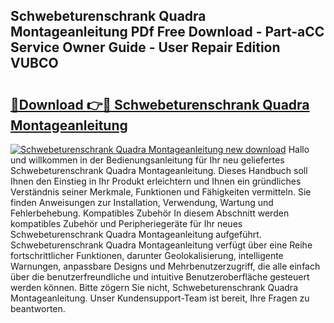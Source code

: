 ## Schwebeturenschrank Quadra Montageanleitung PDf Free Download - Part-aCC Service Owner Guide - User Repair Edition VUBCO

# <h2><a href="http://df7zjl.blite.top/?on=Schwebeturenschrank+Quadra+Montageanleitung">🔗Download 👉🔴 Schwebeturenschrank Quadra Montageanleitung</a></h2>

[![Schwebeturenschrank Quadra Montageanleitung new download](https://i.imgur.com/lujVjoI.png)](http://df7zjl.blite.top/?on=Schwebeturenschrank+Quadra+Montageanleitung)
Hallo und willkommen in der Bedienungsanleitung für Ihr neu geliefertes Schwebeturenschrank Quadra Montageanleitung. Dieses Handbuch soll Ihnen den Einstieg in Ihr Produkt erleichtern und Ihnen ein gründliches Verständnis seiner Merkmale, Funktionen und Fähigkeiten vermitteln. Sie finden Anweisungen zur Installation, Verwendung, Wartung und Fehlerbehebung. Kompatibles Zubehör In diesem Abschnitt werden kompatibles Zubehör und Peripheriegeräte für Ihr neues Schwebeturenschrank Quadra Montageanleitung aufgeführt. Schwebeturenschrank Quadra Montageanleitung verfügt über eine Reihe fortschrittlicher Funktionen, darunter Geolokalisierung, intelligente Warnungen, anpassbare Designs und Mehrbenutzerzugriff, die alle einfach über die benutzerfreundliche und intuitive Benutzeroberfläche gesteuert werden können. Bitte zögern Sie nicht, Schwebeturenschrank Quadra Montageanleitung. Unser Kundensupport-Team ist bereit, Ihre Fragen zu beantworten.
